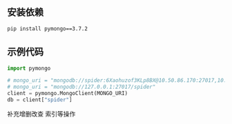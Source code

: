## 安装依赖

```bash
pip install pymongo==3.7.2
```



## 示例代码

```python
import pymongo

# mongo_uri = "mongodb://spider:6Xaohuzof3KLp8BX@10.50.86.170:27017,10.50.86.171:27017,10.50.86.172:27017/spider"
# mongo_uri = "mongodb://127.0.0.1:27017/spider"
client = pymongo.MongoClient(MONGO_URI)
db = client["spider"]
```



补充增删改查 索引等操作

